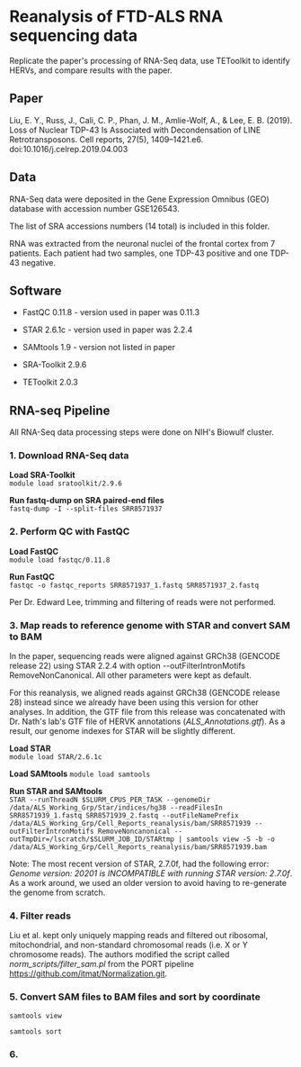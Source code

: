 # Reanalysis of FTD-ALS RNA sequencing data

Replicate the paper's processing of RNA-Seq data, use TEToolkit to identify HERVs, and compare results with the paper. 

## Paper

Liu, E. Y., Russ, J., Cali, C. P., Phan, J. M., Amlie-Wolf, A., & Lee, E. B. (2019). Loss of Nuclear TDP-43 Is Associated with Decondensation of LINE Retrotransposons. Cell reports, 27(5), 1409–1421.e6. doi:10.1016/j.celrep.2019.04.003

## Data

RNA-Seq data were deposited in the Gene Expression Omnibus (GEO) database with accession number GSE126543.

The list of SRA accessions numbers (14 total) is included in this folder. 

RNA was extracted from the neuronal nuclei of the frontal cortex from 7 patients. Each patient had two samples, one TDP-43 positive and one TDP-43 negative. 

## Software

 * FastQC 0.11.8 - version used in paper was 0.11.3     
 * STAR 2.6.1c - version used in paper was 2.2.4  
 * SAMtools 1.9 - version not listed in paper
 
 * SRA-Toolkit 2.9.6 
 * TEToolkit 2.0.3  


## RNA-seq Pipeline

All RNA-Seq data processing steps were done on NIH's Biowulf cluster.

### 1. Download RNA-Seq data

__Load SRA-Toolkit__      
`module load sratoolkit/2.9.6`    

__Run fastq-dump on SRA paired-end files__      
`fastq-dump -I --split-files SRR8571937`  


### 2. Perform QC with FastQC

__Load FastQC__    
`module load fastqc/0.11.8`  

__Run FastQC__  
`fastqc -o fastqc_reports SRR8571937_1.fastq SRR8571937_2.fastq`  

Per Dr. Edward Lee, trimming and filtering of reads were not performed. 

### 3. Map reads to reference genome with STAR and convert SAM to BAM

In the paper, sequencing reads were aligned against GRCh38 (GENCODE release 22) using STAR 2.2.4 with option --outFilterIntronMotifs RemoveNonCanonical. All other parameters were kept as default.

For this reanalysis, we aligned reads against GRCh38 (GENCODE release 28) instead since we already have been using this version for other analyses. In addition, the GTF file from this release was concatenated with Dr. Nath's lab's GTF file of HERVK annotations (*ALS_Annotations.gtf*). As a result, our genome indexes for STAR will be slightly different. 

__Load STAR__  
`module load STAR/2.6.1c`

__Load SAMtools__
`module load samtools`

__Run STAR and SAMtools__    
`STAR --runThreadN $SLURM_CPUS_PER_TASK --genomeDir /data/ALS_Working_Grp/Star/indices/hg38 --readFilesIn SRR8571939_1.fastq SRR8571939_2.fastq --outFileNamePrefix /data/ALS_Working_Grp/Cell_Reports_reanalysis/bam/SRR8571939 --outFilterIntronMotifs RemoveNoncanonical --outTmpDir=/lscratch/$SLURM_JOB_ID/STARtmp | samtools view -S -b -o /data/ALS_Working_Grp/Cell_Reports_reanalysis/bam/SRR8571939.bam`

Note: The most recent version of STAR, 2.7.0f, had the following error: *Genome version: 20201 is INCOMPATIBLE with running STAR version: 2.7.0f*. As a work around, we used an older version to avoid having to re-generate the genome from scratch. 

### 4. Filter reads

Liu et al. kept only uniquely mapping reads and filtered out ribosomal, mitochondrial, and non-standard chromosomal reads (i.e. X or Y chromosome reads). The authors modified the script called *norm_scripts/filter_sam.pl* from the PORT pipeline https://github.com/itmat/Normalization.git. 

### 5. Convert SAM files to BAM files and sort by coordinate 

`samtools view`

`samtools sort`

### 6. 
